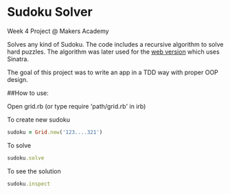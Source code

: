 Sudoku Solver
=============

Week 4 Project @ Makers Academy

Solves any kind of Sudoku. The code includes a recursive algorithm to solve hard puzzles. The algorithm was later used for the [web version](https://github.com/duboff/Sudoku-web-version) which uses Sinatra.

The goal of this project was to write an app in a TDD way with proper OOP design.


##How to use:

Open grid.rb (or type require 'path/grid.rb' in irb)

To create new sudoku
```rb
sudoku = Grid.new('123....321')
```
To solve
```rb
sudoku.solve
```
To see the solution
```rb
sudoku.inspect
```
